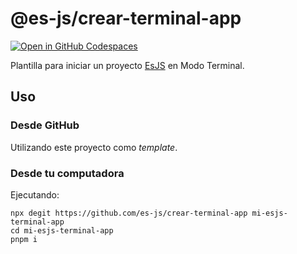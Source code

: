 # @es-js/crear-terminal-app

[![Open in GitHub Codespaces](https://github.com/codespaces/badge.svg)](https://github.com/codespaces/new?hide_repo_select=true&ref=main&repo=583951106)

Plantilla para iniciar un proyecto [EsJS](https://esjs.dev/) en Modo Terminal.

## Uso

### Desde GitHub
Utilizando este proyecto como *template*.

### Desde tu computadora

Ejecutando:

```
npx degit https://github.com/es-js/crear-terminal-app mi-esjs-terminal-app
cd mi-esjs-terminal-app
pnpm i
```
